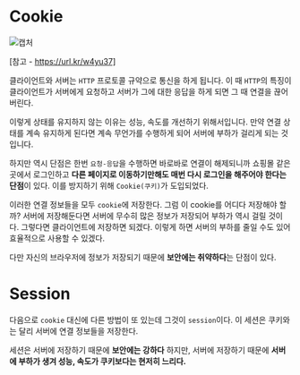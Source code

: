 # Cookie

![캡처](https://user-images.githubusercontent.com/55525868/108214879-09d48600-7174-11eb-821c-4cf5e84cf743.PNG)

[참고 - https://url.kr/w4yu37]

클라이언트와 서버는 `HTTP` 프로토콜 규약으로 통신을 하게 됩니다.
이 때 `HTTP`의 특징이 클라이언트가 서버에게 요청하고 서버가 그에 대한 응답을 하게 되면 그 때 연결을 끊어버린다.

이렇게 상태를 유지하지 않는 이유는 성능, 속도를 개선하기 위해서입니다.
만약 연결 상태를 계속 유지하게 된다면 계속 무언가를 수행하게 되어 서버에 부하가 걸리게 되는 것입니다.

하지만 역시 단점은 한번 `요청-응답`을 수행하면 바로바로 연결이 해제되니까 쇼핑몰 같은 곳에서 로그인하고 **다른 페이지로 이동하기만해도 매번 다시 로그인을 해주어야 한다는 단점**이 있다.
이를 방지하기 위해 `Cookie(쿠키)`가 도입되었다.

이러한 연결 정보들을 모두 `cookie`에 저장한다. 그럼 이 cookie를 어디다 저장해야 할까?
서버에 저장해둔다면 서버에 무수히 많은 정보가 저장되어 부하가 역시 걸릴 것이다.
그렇다면 클라이언트에 저장하면 되겠다. 이렇게 하면 서버의 부하를 줄일 수도 있어 효율적으로 사용할 수 있겠다.

다만 자신의 브라우저에 정보가 저장되기 때문에 **보안에는 취약하다**는 단점이 있다.

# Session
다음으로 `cookie` 대신에 다른 방법이 또 있는데 그것이 `session`이다.
이 세션은 쿠키와는 달리 서버에 연결 정보들을 저장한다.

세션은 서버에 저장하기 때문에 **보안에는 강하다**
하지만, 서버에 저장하기 때문에 **서버에 부하가 생겨 성능, 속도가 쿠키보다는 현저히 느리다.**
